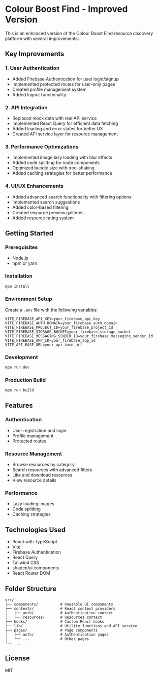 # Colour Boost Find - Improved Version

This is an enhanced version of the Colour Boost Find resource discovery platform with several improvements:

## Key Improvements

### 1. User Authentication
- Added Firebase Authentication for user login/signup
- Implemented protected routes for user-only pages
- Created profile management system
- Added logout functionality

### 2. API Integration
- Replaced mock data with real API service
- Implemented React Query for efficient data fetching
- Added loading and error states for better UX
- Created API service layer for resource management

### 3. Performance Optimizations
- Implemented image lazy loading with blur effects
- Added code splitting for route components
- Optimized bundle size with tree-shaking
- Added caching strategies for better performance

### 4. UI/UX Enhancements
- Added advanced search functionality with filtering options
- Implemented search suggestions
- Added color-based filtering
- Created resource preview galleries
- Added resource rating system

## Getting Started

### Prerequisites
- Node.js
- npm or yarn

### Installation
```bash
npm install
```

### Environment Setup
Create a `.env` file with the following variables:
```
VITE_FIREBASE_API_KEY=your_firebase_api_key
VITE_FIREBASE_AUTH_DOMAIN=your_firebase_auth_domain
VITE_FIREBASE_PROJECT_ID=your_firebase_project_id
VITE_FIREBASE_STORAGE_BUCKET=your_firebase_storage_bucket
VITE_FIREBASE_MESSAGING_SENDER_ID=your_firebase_messaging_sender_id
VITE_FIREBASE_APP_ID=your_firebase_app_id
VITE_API_BASE_URL=your_api_base_url
```

### Development
```bash
npm run dev
```

### Production Build
```bash
npm run build
```

## Features

### Authentication
- User registration and login
- Profile management
- Protected routes

### Resource Management
- Browse resources by category
- Search resources with advanced filters
- Like and download resources
- View resource details

### Performance
- Lazy loading images
- Code splitting
- Caching strategies

## Technologies Used

- React with TypeScript
- Vite
- Firebase Authentication
- React Query
- Tailwind CSS
- shadcn/ui components
- React Router DOM

## Folder Structure

```
src/
├── components/          # Reusable UI components
├── contexts/            # React context providers
│   ├── auth/            # Authentication context
│   └── resources/       # Resources context
├── hooks/               # Custom React hooks
├── lib/                 # Utility functions and API service
├── pages/               # Page components
│   ├── auth/            # Authentication pages
│   └── ...              # Other pages
└── ...
```

## License
MIT